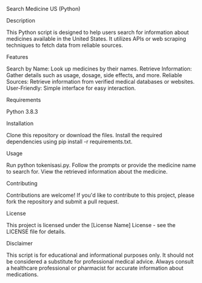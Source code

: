 Search Medicine US (Python)

Description

This Python script is designed to help users search for information about medicines available in the United States. It utilizes APIs or web scraping techniques to fetch data from reliable sources.

Features

Search by Name: Look up medicines by their names.
Retrieve Information: Gather details such as usage, dosage, side effects, and more.
Reliable Sources: Retrieve information from verified medical databases or websites.
User-Friendly: Simple interface for easy interaction.

Requirements

Python 3.8.3

Installation

Clone this repository or download the files.
Install the required dependencies using pip install -r requirements.txt.

Usage

Run python tokenisasi.py.
Follow the prompts or provide the medicine name to search for.
View the retrieved information about the medicine.

Contributing

Contributions are welcome! If you'd like to contribute to this project, please fork the repository and submit a pull request.

License

This project is licensed under the [License Name] License - see the LICENSE file for details.

Disclaimer

This script is for educational and informational purposes only. It should not be considered a substitute for professional medical advice. Always consult a healthcare professional or pharmacist for accurate information about medications.
